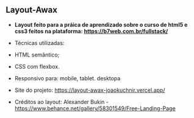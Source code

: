 ## Layout-Awax
- **Layout feito para a práica de aprendizado sobre o curso de html5 e css3 feitos na plataforma:  https://b7web.com.br/fullstack/**
- Técnicas utilizadas:
- HTML semântico;
- CSS com flexbox.
- Responsivo para: mobile, tablet. desktopa

- Site do projeto: https://layout-awax-joaokuchnir.vercel.app/

- Créditos ao layout: Alexander Bukin - https://www.behance.net/gallery/58301549/Free-Landing-Page
